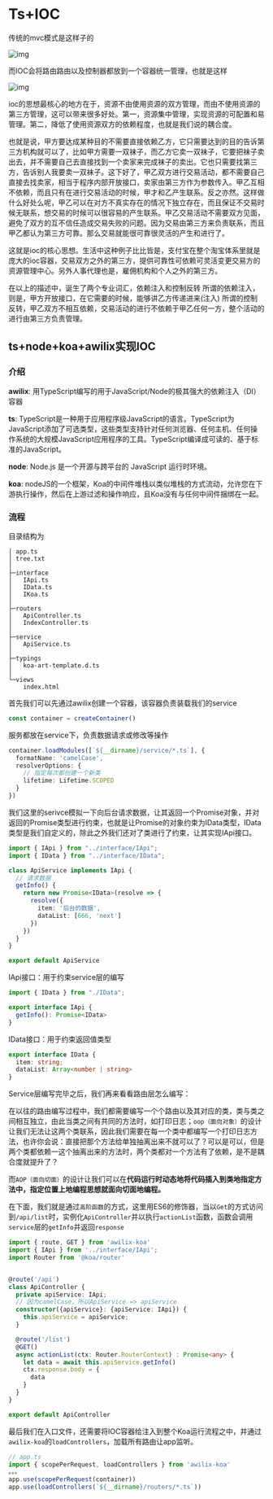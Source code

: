 # Ts+IOC

传统的mvc模式是这样子的

![img](https://gitee.com/cai-lunduo/static-resource-warehouse/raw/master/static/ts-awilix/mvc.jpg)

而IOC会将路由路由以及控制器都放到一个容器统一管理，也就是这样

![img](https://gitee.com/cai-lunduo/static-resource-warehouse/raw/master/static/ts-awilix/ioc.jpg)

ioc的思想最核心的地方在于，资源不由使用资源的双方管理，而由不使用资源的第三方管理，这可以带来很多好处。第一，资源集中管理，实现资源的可配置和易管理。第二，降低了使用资源双方的依赖程度，也就是我们说的耦合度。

也就是说，甲方要达成某种目的不需要直接依赖乙方，它只需要达到的目的告诉第三方机构就可以了，比如甲方需要一双袜子，而乙方它卖一双袜子，它要把袜子卖出去，并不需要自己去直接找到一个卖家来完成袜子的卖出。它也只需要找第三方，告诉别人我要卖一双袜子。这下好了，甲乙双方进行交易活动，都不需要自己直接去找卖家，相当于程序内部开放接口，卖家由第三方作为参数传入。甲乙互相不依赖，而且只有在进行交易活动的时候，甲才和乙产生联系。反之亦然。这样做什么好处么呢，甲乙可以在对方不真实存在的情况下独立存在，而且保证不交易时候无联系，想交易的时候可以很容易的产生联系。甲乙交易活动不需要双方见面，避免了双方的互不信任造成交易失败的问题。因为交易由第三方来负责联系，而且甲乙都认为第三方可靠。那么交易就能很可靠很灵活的产生和进行了。

这就是ioc的核心思想。生活中这种例子比比皆是，支付宝在整个淘宝体系里就是庞大的ioc容器，交易双方之外的第三方，提供可靠性可依赖可灵活变更交易方的资源管理中心。另外人事代理也是，雇佣机构和个人之外的第三方。

在以上的描述中，诞生了两个专业词汇，依赖注入和控制反转
所谓的依赖注入，则是，甲方开放接口，在它需要的时候，能够讲乙方传递进来(注入)
所谓的控制反转，甲乙双方不相互依赖，交易活动的进行不依赖于甲乙任何一方，整个活动的进行由第三方负责管理。

## ts+node+koa+awilix实现IOC

### 介绍

**awilix**:  用TypeScript编写的用于JavaScript/Node的极其强大的依赖注入（DI）容器

**ts**: TypeScript是一种用于应用程序级JavaScript的语言。TypeScript为JavaScript添加了可选类型，这些类型支持针对任何浏览器、任何主机、任何操作系统的大规模JavaScript应用程序的工具。TypeScript编译成可读的、基于标准的JavaScript。

**node**: Node.js 是一个开源与跨平台的 JavaScript 运行时环境。

**koa**: nodeJS的一个框架，Koa的中间件堆栈以类似堆栈的方式流动，允许您在下游执行操作，然后在上游过滤和操作响应，且Koa没有与任何中间件捆绑在一起。

### 流程

目录结构为

```
│ app.ts
│ tree.txt
│ 
├─interface
│   IApi.ts
│   IData.ts
│   IKoa.ts
│   
├─routers
│   ApiController.ts
│   IndexController.ts
│   
├─service
│   ApiService.ts
│   
├─typings
│   koa-art-template.d.ts
│   
└─views
    index.html
```

首先我们可以先通过awilix创建一个容器，该容器负责装载我们的service

```ts
const container = createContainer()
```

服务都放在service下，负责数据请求或修改等操作

```ts
container.loadModules([`${__dirname}/service/*.ts`], {
  formatName: 'camelCase',
  resolverOptions: {
    // 指定每次都创建一个新类
    lifetime: Lifetime.SCOPED
  }
})
```

我们这里的serivce模拟一下向后台请求数据，让其返回一个Promise对象，并对返回的Promise类型进行约束，也就是让Promise的对象约束为IData类型，IData类型是我们自定义的，除此之外我们还对了类进行了约束，让其实现IApi接口。

```ts
import { IApi } from "../interface/IApi";
import { IData } from "../interface/IData";

class ApiService implements IApi {
  // 请求数据
  getInfo() {
    return new Promise<IData>(resolve => {
      resolve({
        item: '后台的数据',
        dataList: [666, 'next']
      })
    })
  }
}

export default ApiService
```

IApi接口：用于约束service层的编写

```ts
import { IData } from "./IData";

export interface IApi {
  getInfo(): Promise<IData>
}
```

IData接口：用于约束返回值类型

```ts
export interface IData {
  item: string;
  dataList: Array<number | string>
}
```



Service层编写完毕之后，我们再来看看路由层怎么编写：

在以往的路由编写过程中，我们都需要编写一个个路由以及其对应的类，类与类之间相互独立，由此当类之间有共同的方法时，如打印日志；`oop（面向对象）`的设计让我们无法让这两个类联系，因此我们需要在每一个类中都编写一个打印日志方法，也许你会说：直接把那个方法给单独抽离出来不就可以了？可以是可以，但是两个类都依赖一这个抽离出来的方法时，两个类都对一个方法有了依赖，是不是耦合度就提升了？

而`AOP（面向切面）`的设计让我们可以在**代码运行时动态地将代码插入到类地指定方法中，指定位置上地编程思想就面向切面地编程。**

在下面，我们就是通过`高阶函数`的方式，这里用ES6的修饰器，当以`Get`的方式访问到`/api/list`时，实例化`ApiController`并以执行`actionList`函数，函数会调用`service`层的`getInfo`并返回`response`

```ts
import { route, GET } from 'awilix-koa'
import { IApi } from '../interface/IApi';
import Router from '@koa/router'


@route('/api')
class ApiController {
  private apiService: IApi;
  // 因为camelCase，所以ApiService => apiService
  constructor({apiService}: {apiService: IApi}) {
    this.apiService = apiService;
  }

  @route('/list')
  @GET()
  async actionList(ctx: Router.RouterContext) : Promise<any> {
    let data = await this.apiService.getInfo()
    ctx.response.body = {
      data
    }
  }
}

export default ApiController
```

最后我们在入口文件，还需要将IOC容器给注入到整个Koa运行流程之中，并通过`awilix-koa`的`loadControllers`，加载所有路由让app监听。

```ts
// app.ts
import { scopePerRequest, loadControllers } from 'awilix-koa'
。。。
app.use(scopePerRequest(container))
app.use(loadControllers(`${__dirname}/routers/*.ts`))
```



